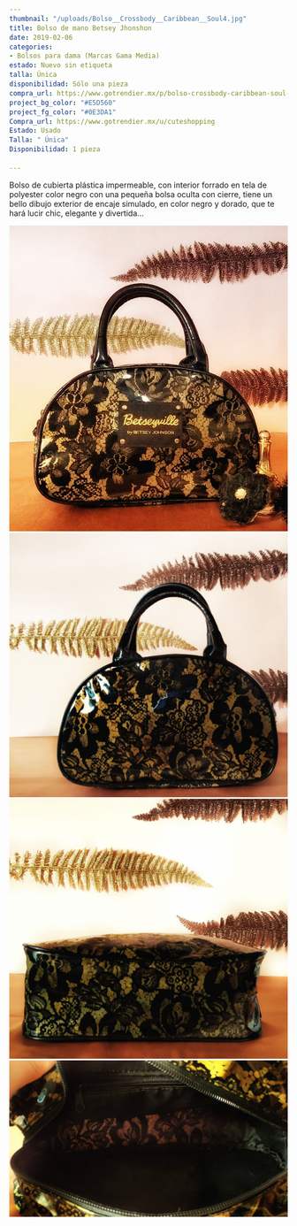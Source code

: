 ```yaml
---
thumbnail: "/uploads/Bolso__Crossbody__Caribbean__Soul4.jpg"
title: Bolso de mano Betsey Jhonshon
date: 2019-02-06
categories:
- Bolsos para dama (Marcas Gama Media)
estado: Nuevo sin etiqueta
talla: Única
disponibilidad: Sólo una pieza
compra_url: https://www.gotrendier.mx/p/bolso-crossbody-caribbean-soul-3179171
project_bg_color: "#E5D560"
project_fg_color: "#0E3DA1"
Compra_url: https://www.gotrendier.mx/u/cuteshopping
Estado: Usado
Talla: " Única"
Disponibilidad: 1 pieza

---
```

Bolso de cubierta plástica impermeable, con interior forrado en tela de polyester color negro con una pequeña bolsa oculta con cierre, tiene un  bello dibujo exterior de encaje simulado, en color negro y dorado, que te hará lucir chic, elegante y divertida...

![](/uploads/IMG_20200326_163322-01.jpg)![](/uploads/IMG_20200329_154255-01.jpg)![](/uploads/IMG_20200329_154323-01.jpg)![](/uploads/IMG_20200329_155248-01.jpg)